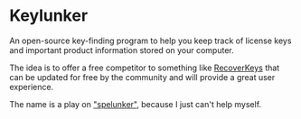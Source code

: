 Keylunker
=========

An open-source key-finding program to help you keep track of license keys and important product information stored on your computer.

The idea is to offer a free competitor to something like [RecoverKeys](http://recover-keys.com/) that can be updated for free by the community and will provide a great user experience.

The name is a play on ["spelunker"](http://dictionary.reference.com/browse/spelunker), because I just can't help myself.
